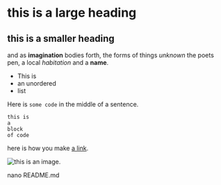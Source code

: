 # this is a large heading

## this is a smaller heading

and as **imagination** bodies forth,
the forms of things *unknown* the poets pen,
a local *habitation* and a **name**.

- This is 
- an unordered
- list

Here is `some code` in the middle of a sentence.

```
this is
a
block
of code
```

here is how you make [a link](https://www.wikipedia.org/).

![this is an image.](https://github.com/yihui/xaringan/releases/download/v0.0.2/karl-moustache.jpg)

nano README.md


